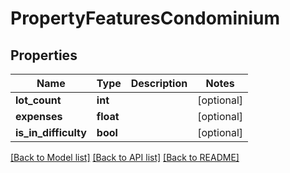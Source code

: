 # PropertyFeaturesCondominium

## Properties
Name | Type | Description | Notes
------------ | ------------- | ------------- | -------------
**lot_count** | **int** |  | [optional] 
**expenses** | **float** |  | [optional] 
**is_in_difficulty** | **bool** |  | [optional] 

[[Back to Model list]](../README.md#documentation-for-models) [[Back to API list]](../README.md#documentation-for-api-endpoints) [[Back to README]](../README.md)


